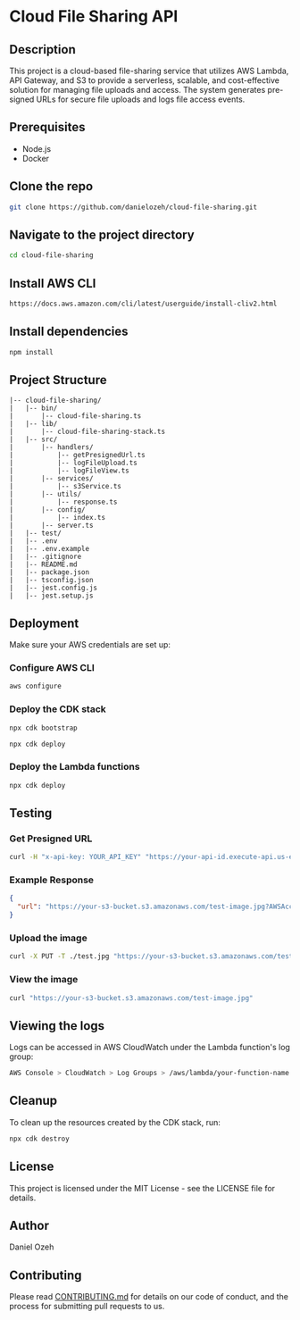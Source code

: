 # Cloud File Sharing API
## Description

This project is a cloud-based file-sharing service that utilizes AWS Lambda, API Gateway, and S3 to provide a serverless, scalable, and cost-effective solution for managing file uploads and access. The system generates pre-signed URLs for secure file uploads and logs file access events.

## Prerequisites

- Node.js
- Docker

## Clone the repo

```bash
git clone https://github.com/danielozeh/cloud-file-sharing.git
```

## Navigate to the project directory

```bash
cd cloud-file-sharing
```

## Install AWS CLI

```bash
https://docs.aws.amazon.com/cli/latest/userguide/install-cliv2.html
```

## Install dependencies

```bash
npm install
```

## Project Structure

```
|-- cloud-file-sharing/
|   |-- bin/
|       |-- cloud-file-sharing.ts
|   |-- lib/
|       |-- cloud-file-sharing-stack.ts
|   |-- src/
|       |-- handlers/
|           |-- getPresignedUrl.ts
|           |-- logFileUpload.ts
|           |-- logFileView.ts
|       |-- services/
|           |-- s3Service.ts
|       |-- utils/
|           |-- response.ts
|       |-- config/
|           |-- index.ts
|       |-- server.ts
|   |-- test/
|   |-- .env
|   |-- .env.example
|   |-- .gitignore
|   |-- README.md
|   |-- package.json
|   |-- tsconfig.json
|   |-- jest.config.js
|   |-- jest.setup.js
```

## Deployment
Make sure your AWS credentials are set up:

### Configure AWS CLI

```bash
aws configure
```

### Deploy the CDK stack

```bash
npx cdk bootstrap
```

```bash
npx cdk deploy
```


### Deploy the Lambda functions

```bash
npx cdk deploy
```

## Testing

### Get Presigned URL

```bash
curl -H "x-api-key: YOUR_API_KEY" "https://your-api-id.execute-api.us-east-1.amazonaws.com/dev/get-url?fileName=test-image.jpg"
```
### Example Response

```json
{
  "url": "https://your-s3-bucket.s3.amazonaws.com/test-image.jpg?AWSAccessKeyId=..."
}
```

### Upload the image

```bash
curl -X PUT -T ./test.jpg "https://your-s3-bucket.s3.amazonaws.com/test-image.jpg?AWSAccessKeyId=..."
```

### View the image

```bash
curl "https://your-s3-bucket.s3.amazonaws.com/test-image.jpg"
```

## Viewing the logs
Logs can be accessed in AWS CloudWatch under the Lambda function's log group:

```bash
AWS Console > CloudWatch > Log Groups > /aws/lambda/your-function-name
```

## Cleanup

To clean up the resources created by the CDK stack, run:

```bash
npx cdk destroy
```


## License

This project is licensed under the MIT License - see the LICENSE file for details.


## Author

Daniel Ozeh

## Contributing

Please read [CONTRIBUTING.md](CONTRIBUTING.md) for details on our code of conduct, and the process for submitting pull requests to us.

